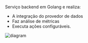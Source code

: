 Serviço backend em Golang e realiza:
- A integração do provedor de dados
- Faz análise de métricas
- Executa ações configuráveis.

![diagram](c3.svg)